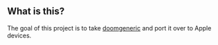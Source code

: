 ## What is this?

The goal of this project is to take [doomgeneric](https://github.com/ozkl/doomgeneric) and port it over to Apple devices.

